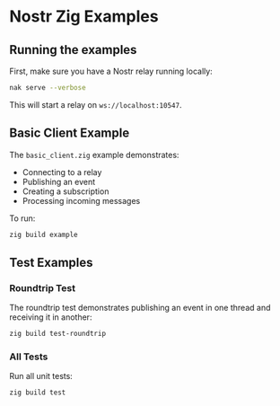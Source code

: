 # Nostr Zig Examples

## Running the examples

First, make sure you have a Nostr relay running locally:

```bash
nak serve --verbose
```

This will start a relay on `ws://localhost:10547`.

## Basic Client Example

The `basic_client.zig` example demonstrates:
- Connecting to a relay
- Publishing an event
- Creating a subscription
- Processing incoming messages

To run:

```bash
zig build example
```

## Test Examples

### Roundtrip Test

The roundtrip test demonstrates publishing an event in one thread and receiving it in another:

```bash
zig build test-roundtrip
```

### All Tests

Run all unit tests:

```bash
zig build test
```
